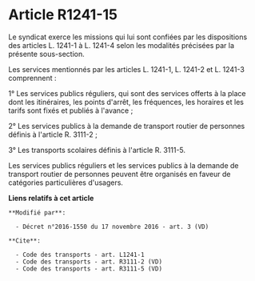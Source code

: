 # Article R1241-15

Le syndicat exerce les missions qui lui sont confiées par les dispositions des articles L. 1241-1 à L. 1241-4 selon les
modalités précisées par la présente sous-section. 

Les services mentionnés par les articles L. 1241-1, L. 1241-2 et L. 1241-3 comprennent : 

1° Les services publics réguliers, qui sont des services offerts à la place dont les itinéraires, les points d'arrêt, les
fréquences, les horaires et les tarifs sont fixés et publiés à l'avance ; 

2° Les services publics à la demande de transport routier de personnes définis à l'article R. 3111-2  ; 

3° Les transports scolaires définis à l'article R. 3111-5. 

Les services publics réguliers et les services publics à la demande de transport routier de personnes peuvent être organisés
en faveur de catégories particulières d'usagers.

**Liens relatifs à cet article**

	**Modifié par**:

	  - Décret n°2016-1550 du 17 novembre 2016 - art. 3 (VD)

	**Cite**:

	  - Code des transports - art. L1241-1
	  - Code des transports - art. R3111-2 (VD)
	  - Code des transports - art. R3111-5 (VD)
